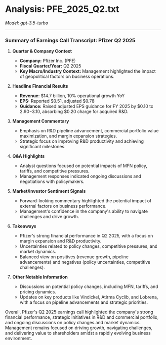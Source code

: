 # Analysis: PFE_2025_Q2.txt

*Model: gpt-3.5-turbo*

---

### Summary of Earnings Call Transcript: Pfizer Q2 2025

1. **Quarter & Company Context**
   - **Company:** Pfizer Inc. (PFE)
   - **Fiscal Quarter/Year:** Q2 2025
   - **Key Macro/Industry Context:** Management highlighted the impact of geopolitical factors on business operations.

2. **Headline Financial Results**
   - **Revenue:** $14.7 billion, 10% operational growth YoY
   - **EPS:** Reported $0.51, adjusted $0.78
   - **Guidance:** Raised adjusted EPS guidance for FY 2025 by $0.10 to $2.90-$3.10, absorbing $0.20 charge for acquired R&D.

3. **Management Commentary**
   - Emphasis on R&D pipeline advancement, commercial portfolio value maximization, and margin expansion strategies.
   - Strategic focus on improving R&D productivity and achieving significant milestones.

4. **Q&A Highlights**
   - Analyst questions focused on potential impacts of MFN policy, tariffs, and competitive pressures.
   - Management responses indicated ongoing discussions and negotiations with policymakers.

5. **Market/Investor Sentiment Signals**
   - Forward-looking commentary highlighted the potential impact of external factors on business performance.
   - Management's confidence in the company's ability to navigate challenges and drive growth.

6. **Takeaways**
   - Pfizer's strong financial performance in Q2 2025, with a focus on margin expansion and R&D productivity.
   - Uncertainties related to policy changes, competitive pressures, and market dynamics.
   - Balanced view on positives (revenue growth, pipeline advancements) and negatives (policy uncertainties, competitive challenges).

7. **Other Notable Information**
   - Discussions on potential policy changes, including MFN, tariffs, and pricing dynamics.
   - Updates on key products like Vindickel, Atirma Cyclib, and Lobrena, with a focus on pipeline advancements and strategic priorities.

Overall, Pfizer's Q2 2025 earnings call highlighted the company's strong financial performance, strategic initiatives in R&D and commercial portfolio, and ongoing discussions on policy changes and market dynamics. Management remains focused on driving growth, navigating challenges, and delivering value to shareholders amidst a rapidly evolving business environment.